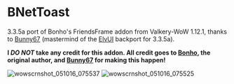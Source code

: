# BNetToast
3.3.5a port of Bonho's FriendsFrame addon from Valkery-WoW 1.12.1, thanks to [Bunny67](https://github.com/Bunny67)  (mastermind of the [ElvUI](https://github.com/ElvUI) backport for 3.3.5a).

**I _DO NOT_ take any credit for this addon. All credit goes to [Bonho](https://valkyrie-wow.org/boards/index.php?showtopic=791), the original author, and [Bunny67](https://github.com/Bunny67) for making this happen!**


![wowscrnshot_051016_075537](https://cloud.githubusercontent.com/assets/7307335/15147283/7ba1cfda-1685-11e6-81b5-97d64413cfb5.jpg)
![wowscrnshot_051016_075525](https://cloud.githubusercontent.com/assets/7307335/15147284/7e91397e-1685-11e6-823b-a8c4f444ac1c.jpg)
